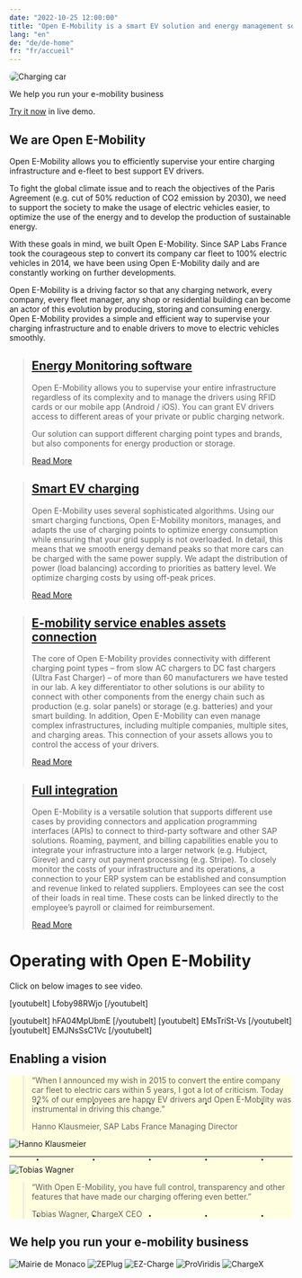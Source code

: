 ```yaml
---
date: "2022-10-25 12:00:00"
title: "Open E-Mobility is a smart EV solution and energy management software"
lang: "en"
de: "de/de-home"
fr: "fr/accueil"
---
```


<div class=imgcontainer><img style="border-radius:15em" alt="Charging car" src="<?=$rbase?>/img/ez-charge_01-384x256.webp">
<div class=textimg>
<p>We help you run your e-mobility business</p>
<p><a href="https://slf.e-mobility-labs.com/auth/login?email=demo.demo@sap.com&password=DeM*Us$r1">Try it now</a> in live demo.</p>
</div></div>

## We are Open E-Mobility

Open E-Mobility allows you to efficiently supervise your entire charging infrastructure and e-fleet to best support EV drivers.

To fight the global climate issue and to reach the objectives of the Paris Agreement (e.g. cut of 50% reduction of CO2 emission by 2030), we need to support the society to make the usage of electric vehicles easier, to optimize the use of the energy and to develop the production of sustainable energy.

With these goals in mind, we built Open E-Mobility. Since SAP Labs France took the courageous step to convert its company car fleet to 100% electric vehicles in 2014, we have been using Open E-Mobility daily and are constantly working on further developments.

Open E-Mobility is a driving factor so that any charging network, every company, every fleet manager, any shop or residential building can become an actor of this evolution by producing, storing and consuming energy. Open E-Mobility provides a simple and efficient way to supervise your charging infrastructure and to enable drivers to move to electric vehicles smoothly.


> ## [Energy Monitoring software](monitoring)
> Open E-Mobility allows you to supervise your entire infrastructure regardless of its complexity and to manage the drivers using RFID cards or our mobile app (Android / iOS).
> You can grant EV drivers access to different areas of your private or public charging network.
>
> Our solution can support different charging point types and brands, but also components for energy production or storage.
>
> [Read More](monitoring)

> ## [Smart EV charging](smart-charging)
> Open E-Mobility uses several sophisticated algorithms.
> Using our smart charging functions, Open E-Mobility monitors, manages, and adapts the use of charging points to optimize energy consumption while ensuring that your grid supply is not overloaded.
> In detail, this means that we smooth energy demand peaks so that more cars can be charged with the same power supply. We adapt the distribution of power (load balancing) according to priorities as battery level. We optimize charging costs by using off-peak prices.
>
> [Read More](smart-charging)

> ## [E-mobility service enables assets connection](assets-connection)
> The core of Open E-Mobility provides connectivity with different charging point types – from slow AC chargers to DC fast chargers (Ultra Fast Charger) – of more than 60 manufacturers we have tested in our lab.
> A key differentiator to other solutions is our ability to connect with other components from the energy chain such as production (e.g. solar panels) or storage (e.g. batteries) and your smart building.
> In addition, Open E-Mobility can even manage complex infrastructures, including multiple companies, multiple sites, and charging areas.
> This connection of your assets allows you to control the access of your drivers.
>
> [Read More](assets-connection)

> ## [Full integration](integration)
> Open E-Mobility is a versatile solution that supports different use cases by providing connectors and application programming interfaces (APIs) to connect to third-party software and other SAP solutions.
> Roaming, payment, and billing capabilities enable you to integrate your infrastructure into a larger network (e.g. Hubject, Gireve) and carry out payment processing (e.g. Stripe).
> To closely monitor the costs of your infrastructure and its operations, a connection to your ERP system can be established and consumption and revenue linked to related suppliers.
> Employees can see the cost of their loads in real time. These costs can be linked directly to the employee’s payroll or claimed for reimbursement.
>
> [Read More](integration)

# Operating with Open E-Mobility

Click on below images to see video.

[youtubelt] Lfoby98RWjo [/youtubelt]
<p></p>
[youtubelt] hFA04MpUbmE [/youtubelt] [youtubelt] EMsTriSt-Vs [/youtubelt] [youtubelt] EMJNsSsC1Vc [/youtubelt]

## Enabling a vision

<div style="background-color:lightYellow;
	background-image: radial-gradient(black 1%, transparent 3%);
	background-position: 0 0, 50px 50px;
	background-size: 100px 100px;">
<div class=imgcontainer>
<blockquote>
<p>“When I announced my wish in 2015 to convert the entire company car fleet to electric cars within 5 years, I got a lot of criticism. Today 92% of our employees are happy EV drivers and Open E-Mobility was instrumental in driving this change.”</p>
<p>Hanno Klausmeier, SAP Labs France Managing Director</p>
</blockquote><img alt="Hanno Klausmeier" src="<?=$rbase?>/img/Hanno_Klausmeier-400x282.webp"></div>
<hr>
<div class=imgcontainer><img alt="Tobias Wagner" src="<?=$rbase?>/img/Tobias-Wagner-400x400.webp">
<blockquote>
<p>“With Open E-Mobility, you have full control, transparency and other features that have made our charging offering even better.”
<p>Tobias Wagner, ChargeX CEO
</blockquote>
</div>
</div>


## We help you run your e-mobility business

<div class=imgcontainer>
<img alt="Mairie de Monaco" src="<?=$rbase?>/img/mairie-monaco-logo-200x200.png">
<img alt="ZEPlug" src="<?=$rbase?>/img/Logo-Zeplug-200x127.png">
<img alt="EZ-Charge" src="<?=$rbase?>/img/logo-EZ-charge-200x122.png">
<img alt="ProViridis" src="<?=$rbase?>/img/Logo-PROVIRIDIS-Greenpower-clair-2-200x53.png">
<img alt="ChargeX" src="<?=$rbase?>/img/ChargeX_Logo_black-200x195.png">
</div>



